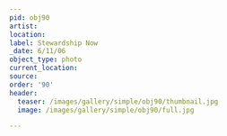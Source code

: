 ```yaml
---
pid: obj90
artist:
location:
label: Stewardship Now
_date: 6/11/06
object_type: photo
current_location:
source:
order: '90'
header:
  teaser: /images/gallery/simple/obj90/thumbnail.jpg
  image: /images/gallery/simple/obj90/full.jpg

---
```

